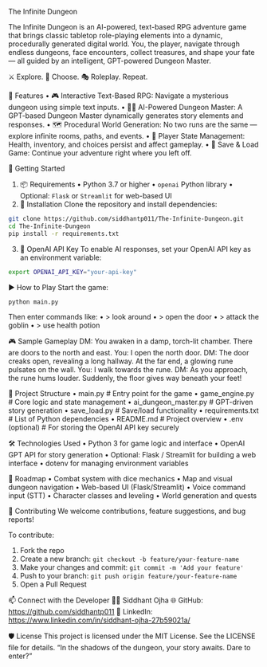 The Infinite Dungeon

The Infinite Dungeon is an AI-powered, text-based RPG adventure game that brings classic tabletop role-playing elements into a dynamic, procedurally generated digital world. You, the player, navigate through endless dungeons, face encounters, collect treasures, and shape your fate — all guided by an intelligent, GPT-powered Dungeon Master.

⚔️ Explore. 🧠 Choose. 🎭 Roleplay. Repeat.

🌟 Features
•	🎮 Interactive Text-Based RPG: Navigate a mysterious dungeon using simple text inputs.
•	🧙‍♂️ AI-Powered Dungeon Master: A GPT-based Dungeon Master dynamically generates story elements and responses.
•	🗺️ Procedural World Generation: No two runs are the same — explore infinite rooms, paths, and events.
•	🎒 Player State Management: Health, inventory, and choices persist and affect gameplay.
•	💾 Save & Load Game: Continue your adventure right where you left off.

🚀 Getting Started
1.	📦 Requirements
•	Python 3.7 or higher
•	`openai` Python library
•	Optional: `Flask` or `Streamlit` for web-based UI
2.	🔧 Installation
Clone the repository and install dependencies:
```bash
git clone https://github.com/siddhantp011/The-Infinite-Dungeon.git
cd The-Infinite-Dungeon
pip install -r requirements.txt
```
3.	🔑 OpenAI API Key
To enable AI responses, set your OpenAI API key as an environment variable:
```bash
export OPENAI_API_KEY="your-api-key"
```
▶️ How to Play
Start the game:
```bash
python main.py
```
Then enter commands like:
•	> look around
•	> open the door
•	> attack the goblin
•	> use health potion

🎮 Sample Gameplay
DM: You awaken in a damp, torch-lit chamber. There are doors to the north and east.
You: I open the north door.
DM: The door creaks open, revealing a long hallway. At the far end, a glowing rune pulsates on the wall.
You: I walk towards the rune.
DM: As you approach, the rune hums louder. Suddenly, the floor gives way beneath your feet!

📁 Project Structure
•	main.py               # Entry point for the game
•	game_engine.py        # Core logic and state management
•	ai_dungeon_master.py  # GPT-driven story generation
•	save_load.py          # Save/load functionality
•	requirements.txt      # List of Python dependencies
•	README.md             # Project overview
•	.env (optional)       # For storing the OpenAI API key securely

🛠️ Technologies Used
•	Python 3 for game logic and interface
•	OpenAI GPT API for story generation
•	Optional: Flask / Streamlit for building a web interface
•	dotenv for managing environment variables

🚧 Roadmap
•	Combat system with dice mechanics
•	Map and visual dungeon navigation
•	Web-based UI (Flask/Streamlit)
•	Voice command input (STT)
•	Character classes and leveling
•	World generation and quests

🤝 Contributing
We welcome contributions, feature suggestions, and bug reports!

To contribute:
1. Fork the repo
2. Create a new branch: `git checkout -b feature/your-feature-name`
3. Make your changes and commit: `git commit -m 'Add your feature'`
4. Push to your branch: `git push origin feature/your-feature-name`
5. Open a Pull Request

📫 Connect with the Developer
🧑‍💻 Siddhant Ojha
🌐 GitHub: https://github.com/siddhantp011
💼 LinkedIn: https://www.linkedin.com/in/siddhant-ojha-27b59021a/

🛡️ License
This project is licensed under the MIT License. See the LICENSE file for details.
“In the shadows of the dungeon, your story awaits. Dare to enter?”

